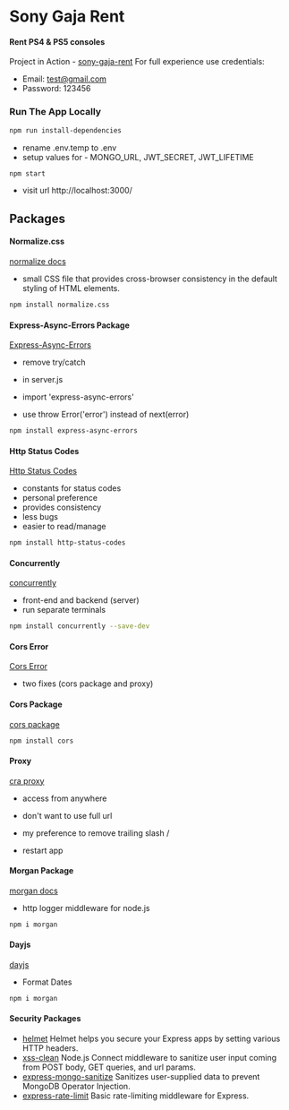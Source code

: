 # Sony Gaja Rent

#### Rent PS4 & PS5 consoles

Project in Action - [sony-gaja-rent](https://sony-gaja-rent.herokuapp.com/)
For full experience use credentials:
- Email:     test@gmail.com
- Password:  123456

### Run The App Locally

```sh
npm run install-dependencies
```

- rename .env.temp to .env
- setup values for - MONGO_URL, JWT_SECRET, JWT_LIFETIME

```sh
npm start
```

- visit url http://localhost:3000/


## Packages

#### Normalize.css 
[normalize docs](https://necolas.github.io/normalize.css/)


- small CSS file that provides cross-browser consistency in the default styling of HTML elements.
```sh
npm install normalize.css
```

#### Express-Async-Errors Package
[Express-Async-Errors](https://www.npmjs.com/package/express-async-errors)


- remove try/catch
- in server.js
- import 'express-async-errors'

- use throw Error('error') instead of next(error)
```sh
npm install express-async-errors
```

#### Http Status Codes
[Http Status Codes](https://www.npmjs.com/package/http-status-codes)

- constants for status codes
- personal preference
- provides consistency
- less bugs
- easier to read/manage


```sh
npm install http-status-codes
```
#### Concurrently
[concurrently](https://www.npmjs.com/package/concurrently)

- front-end and backend (server)
- run separate terminals

```sh
npm install concurrently --save-dev

```

#### Cors Error

[Cors Error](https://developer.mozilla.org/en-US/docs/Web/HTTP/CORS)

- two fixes (cors package and proxy)

#### Cors Package

[cors package](https://www.npmjs.com/package/cors)

```sh
npm install cors
```


#### Proxy
[cra proxy](https://create-react-app.dev/docs/proxying-api-requests-in-development/)

- access from anywhere
- don't want to use full url


- my preference to remove trailing slash /
- restart app


#### Morgan Package

[morgan docs](https://www.npmjs.com/package/morgan)

- http logger middleware for node.js
```sh
npm i morgan
```


#### Dayjs
[dayjs](https://www.npmjs.com/package/dayjs)

- Format Dates
```sh
npm i morgan
```


#### Security Packages

- [helmet](https://www.npmjs.com/package/helmet)
  Helmet helps you secure your Express apps by setting various HTTP headers.
- [xss-clean](https://www.npmjs.com/package/xss-clean)
  Node.js Connect middleware to sanitize user input coming from POST body, GET queries, and url params.
- [express-mongo-sanitize](https://www.npmjs.com/package/express-mongo-sanitize)
  Sanitizes user-supplied data to prevent MongoDB Operator Injection.
- [express-rate-limit](https://www.npmjs.com/package/express-rate-limit)
  Basic rate-limiting middleware for Express.

